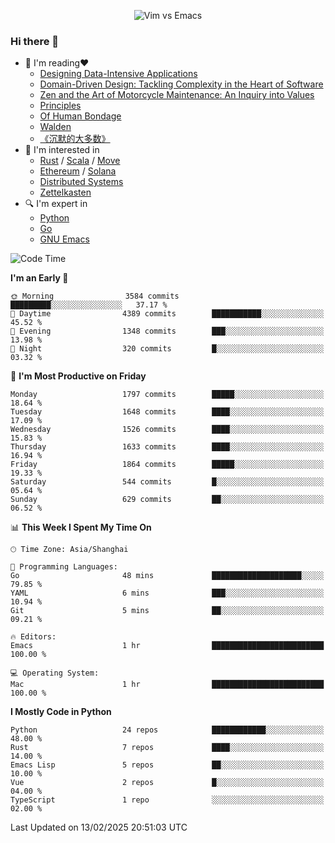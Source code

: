 <p align="center">
    <img src="https://gist.githubusercontent.com/coldnight/e696baffb094e71c96cb302118878eae/raw/40ea5053a6f66cc65f90f437e4173497da225958/banner.gif" alt="Vim vs Emacs" />
</p>

### Hi there 👋

- 📖 I'm reading❤️
    + [Designing Data-Intensive Applications](https://www.oreilly.com/library/view/designing-data-intensive-applications/9781491903063/)
    + [Domain-Driven Design: Tackling Complexity in the Heart of Software](https://www.dddcommunity.org/book/evans_2003/)
    + [Zen and the Art of Motorcycle Maintenance: An Inquiry into Values](https://en.wikipedia.org/wiki/Zen_and_the_Art_of_Motorcycle_Maintenance)
    + [Principles](https://www.principles.com/)
    + [Of Human Bondage](https://en.wikipedia.org/wiki/Of_Human_Bondage)
    + [Walden](https://en.wikipedia.org/wiki/Walden)
    + [《沉默的大多数》](https://en.wikipedia.org/wiki/Silent_majority)
- 🌱 I'm interested in
    + [Rust](https://www.rust-lang.org/) / [Scala](https://www.scala-lang.org/) / [Move](https://github.com/move-language/move/)
    + [Ethereum](https://ethereum.org/en/) / [Solana](https://solana.com/)
	+ [Distributed Systems](https://www.linuxzen.com/notes/topics/20200320174417_%E5%88%86%E5%B8%83%E5%BC%8F/)
	+ [Zettelkasten](https://www.linuxzen.com/notes/notes/20220120080920-slip_box/)
- 🔍 I'm expert in
    + [Python](https://www.python.org/)
    + [Go](https://go.dev/)
    + [GNU Emacs](https://www.gnu.org/software/emacs/)

<!--START_SECTION:waka-->
![Code Time](http://img.shields.io/badge/Code%20Time-3%2C214%20hrs%2058%20mins-blue)

**I'm an Early 🐤** 

```text
🌞 Morning                3584 commits        █████████░░░░░░░░░░░░░░░░   37.17 % 
🌆 Daytime                4389 commits        ███████████░░░░░░░░░░░░░░   45.52 % 
🌃 Evening                1348 commits        ███░░░░░░░░░░░░░░░░░░░░░░   13.98 % 
🌙 Night                  320 commits         █░░░░░░░░░░░░░░░░░░░░░░░░   03.32 % 
```
📅 **I'm Most Productive on Friday** 

```text
Monday                   1797 commits        █████░░░░░░░░░░░░░░░░░░░░   18.64 % 
Tuesday                  1648 commits        ████░░░░░░░░░░░░░░░░░░░░░   17.09 % 
Wednesday                1526 commits        ████░░░░░░░░░░░░░░░░░░░░░   15.83 % 
Thursday                 1633 commits        ████░░░░░░░░░░░░░░░░░░░░░   16.94 % 
Friday                   1864 commits        █████░░░░░░░░░░░░░░░░░░░░   19.33 % 
Saturday                 544 commits         █░░░░░░░░░░░░░░░░░░░░░░░░   05.64 % 
Sunday                   629 commits         ██░░░░░░░░░░░░░░░░░░░░░░░   06.52 % 
```


📊 **This Week I Spent My Time On** 

```text
🕑︎ Time Zone: Asia/Shanghai

💬 Programming Languages: 
Go                       48 mins             ████████████████████░░░░░   79.85 % 
YAML                     6 mins              ███░░░░░░░░░░░░░░░░░░░░░░   10.94 % 
Git                      5 mins              ██░░░░░░░░░░░░░░░░░░░░░░░   09.21 % 

🔥 Editors: 
Emacs                    1 hr                █████████████████████████   100.00 % 

💻 Operating System: 
Mac                      1 hr                █████████████████████████   100.00 % 
```

**I Mostly Code in Python** 

```text
Python                   24 repos            ████████████░░░░░░░░░░░░░   48.00 % 
Rust                     7 repos             ████░░░░░░░░░░░░░░░░░░░░░   14.00 % 
Emacs Lisp               5 repos             ██░░░░░░░░░░░░░░░░░░░░░░░   10.00 % 
Vue                      2 repos             █░░░░░░░░░░░░░░░░░░░░░░░░   04.00 % 
TypeScript               1 repo              ░░░░░░░░░░░░░░░░░░░░░░░░░   02.00 % 
```




 Last Updated on 13/02/2025 20:51:03 UTC
<!--END_SECTION:waka-->
